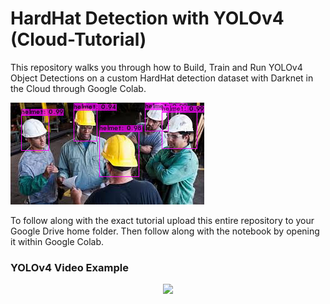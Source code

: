 # HardHat Detection with YOLOv4 (Cloud-Tutorial)

This repository walks you through how to Build, Train and Run YOLOv4 Object Detections on a custom HardHat detection dataset with Darknet in the Cloud through Google Colab.

![Example Of YOLOv4 Detections](output/image3_result.jpg)

To follow along with the exact tutorial upload this entire repository to your Google Drive home folder. Then follow along with the notebook by opening it within Google Colab.

### YOLOv4 Video Example
<p align="center"><img src="output/video2_results.avi"\></p>